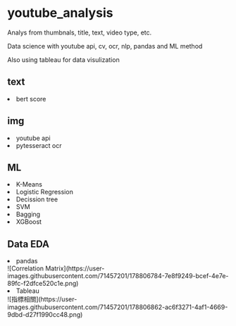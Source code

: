 # youtube_analysis
Analys from thumbnals, title, text, video type, etc.

Data science with youtube api, cv, ocr, nlp, pandas and ML method

Also using tableau for data visulization

<h2> text </h2>
<li> bert score </li>

<h2> img </h2>
<li> youtube api </li>
<li> pytesseract ocr </li>

<h2> ML </h2>
<li> K-Means </li>
<li> Logistic Regression </li>
<li> Decission tree </li>
<li> SVM </li>
<li> Bagging </li>
<li> XGBoost </li>

<h2> Data EDA </h2>
<li> pandas </li>
![Correlation Matrix](https://user-images.githubusercontent.com/71457201/178806784-7e8f9249-bcef-4e7e-89fc-f2dfce520c1e.png)
<li> Tableau </li>
![指標相關](https://user-images.githubusercontent.com/71457201/178806862-ac6f3271-4af1-4669-9dbd-d27f1990cc48.png)
